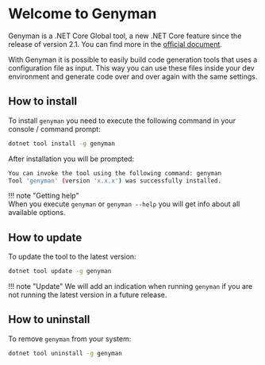 # Welcome to Genyman

Genyman is a .NET Core Global tool, a new .NET Core feature since the release of version 2.1. You can find more in the [official document](https://docs.microsoft.com/en-us/dotnet/core/tools/global-tools).

With Genyman it is possible to easily build code generation tools that uses a configuration file as input. This way you can use these files inside your dev environment and generate code over and over again with the same settings.

## How to install

To install `genyman` you need to execute the following command in your console / command prompt:

``` bash
dotnet tool install -g genyman
```

After installation you will be prompted:

```bash
You can invoke the tool using the following command: genyman
Tool 'genyman' (version 'x.x.x') was successfully installed.
```

!!! note "Getting help"  
    When you execute `genyman` or `genyman --help` you will get info about all available options.

## How to update

To update the tool to the latest version:

``` bash
dotnet tool update -g genyman
```

!!! note "Update"
    We will add an indication when running `genyman` if you are not running the latest version in a future release.

## How to uninstall

To remove `genyman` from your system:

``` bash
dotnet tool uninstall -g genyman
```